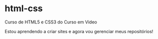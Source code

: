 # html-css
 Curso de HTML5 e CSS3 do Curso em Video
 
 Estou aprendendo a criar sites e agora vou gerenciar meus repositórios!
